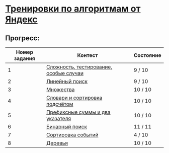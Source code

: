 # [Тренировки по алгоритмам от Яндекс](https://yandex.ru/yaintern/algorithm-training)

## Прогресс:

| Номер задания | Контест | Состояние |
|---|---|---|
|1|[Сложность, тестирование, особые случаи](https://contest.yandex.ru/contest/27393/enter/)|9 / 10|
|2|[Линейный поиск](https://contest.yandex.ru/contest/27472/enter/)|9 / 10|
|3|[Множества](https://contest.yandex.ru/contest/27663/enter/)|10 / 10|
|4|[Словари и сортировка подсчётом](https://contest.yandex.ru/contest/27665/enter/)|10 / 10|
|5|[Префиксные суммы и два указателя](https://contest.yandex.ru/contest/27794/enter/)|10 / 10|
|6|[Бинарный поиск](https://contest.yandex.ru/contest/27844/enter/)|11 / 11|
|7|[Сортировка событий](https://contest.yandex.ru/contest/27883/enter/)|4 / 10|
|8|[Деревья](https://contest.yandex.ru/contest/28069/enter/)|10 / 10|
